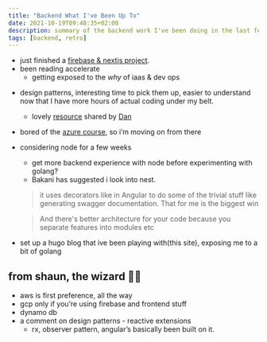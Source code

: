 ```yaml
---
title: "Backend What I've Been Up To"
date: 2021-10-19T09:48:35+02:00
description: summary of the backend work I've been doing in the last few weeks
tags: [backend, retro]
---
```


- just finished a [firebase & nextjs project](/dataecho-retro).
- been reading accelerate 
    * getting exposed to the *why* of iaas & dev ops
* design patterns, interesting time to pick them up, easier to understand now that I have more hours of actual coding under my belt.
    * lovely [resource](https://youtube.com/playlist?list=PLrhzvIcii6GNjpARdnO4ueTUAVR9eMBpc) shared by [Dan](https://github.com/Thunder-Chief)
* bored of the [azure course](https://docs.microsoft.com/en-us/learn/certifications/azure-fundamentals/), so i’m moving on from there
* considering node for a few weeks
    * get more backend experience with node before experimenting with golang?
    * Bakani has suggested i look into nest. 
    > it uses decorators like in Angular to do some of the trivial stuff like generating swagger documentation. That for me is the biggest win 

    > And there's better architecture for your code because you separate features into modules etc 


* set up a hugo blog that ive been playing with(this site), exposing me to a bit of golang 

## from shaun, the wizard 🧙‍♂️
* aws is first preference, all the way
* gcp only if you’re using firebase and frontend stuff
* dynamo db 
* a comment on design patterns - reactive extensions 
  * rx, observer pattern, angular’s basically been built on it. 
